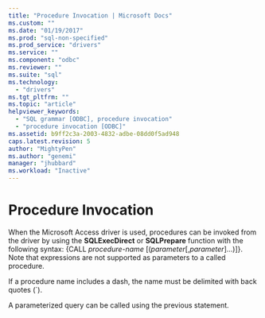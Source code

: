 ```yaml
---
title: "Procedure Invocation | Microsoft Docs"
ms.custom: ""
ms.date: "01/19/2017"
ms.prod: "sql-non-specified"
ms.prod_service: "drivers"
ms.service: ""
ms.component: "odbc"
ms.reviewer: ""
ms.suite: "sql"
ms.technology: 
  - "drivers"
ms.tgt_pltfrm: ""
ms.topic: "article"
helpviewer_keywords: 
  - "SQL grammar [ODBC], procedure invocation"
  - "procedure invocation [ODBC]"
ms.assetid: b9ff2c3a-2003-4832-adbe-08dd0f5ad948
caps.latest.revision: 5
author: "MightyPen"
ms.author: "genemi"
manager: "jhubbard"
ms.workload: "Inactive"
---
```

# Procedure Invocation
When the Microsoft Access driver is used, procedures can be invoked from the driver by using the **SQLExecDirect** or **SQLPrepare** function with the following syntax: {CALL *procedure-name* [(*parameter*[,*parameter*]...)]}. Note that expressions are not supported as parameters to a called procedure.  
  
 If a procedure name includes a dash, the name must be delimited with back quotes (`).  
  
 A parameterized query can be called using the previous statement.
